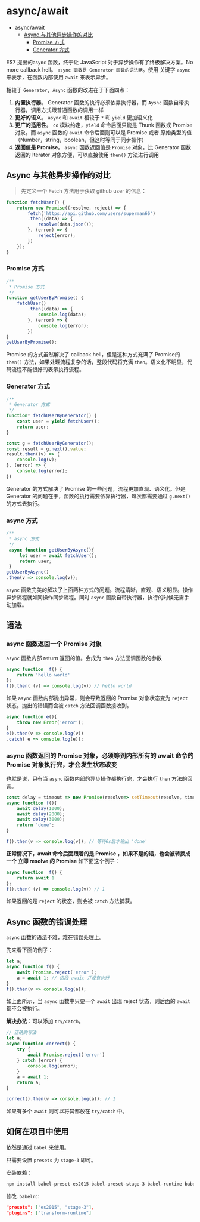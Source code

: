 # async/await

<!-- TOC -->

- [async/await](#asyncawait)
    - [Async 与其他异步操作的对比](#async-与其他异步操作的对比)
        - [Promise 方式](#promise-方式)
        - [Generator 方式](#generator-方式)

<!-- /TOC -->

ES7 提出的`async` 函数，终于让 JavaScript 对于异步操作有了终极解决方案。No more callback hell。
`async 函数是 Generator 函数的语法糖`。使用 关键字 `async` 来表示，在函数内部使用 `await` 来表示异步。

相较于 `Generator`，`Async` 函数的改进在于下面四点：

1. <b>内置执行器</b>。 Generator 函数的执行必须依靠执行器，而 `Aysnc` 函数自带执行器，调用方式跟普通函数的调用一样
2. <b>更好的语义</b>。 `async` 和 `await` 相较于 `*` 和 `yield` 更加语义化
3. <b>更广的适用性</b>。 `co` 模块约定，`yield` 命令后面只能是 Thunk 函数或 Promise对象。而 `async` 函数的 `await` 命令后面则可以是 Promise 或者 原始类型的值（Number，string，boolean，但这时等同于同步操作）
4. <b>返回值是 Promise</b>。 `async` 函数返回值是 `Promise` 对象，比 Generator 函数返回的 Iterator 对象方便，可以直接使用 `then()` 方法进行调用

## Async 与其他异步操作的对比

> 先定义一个 Fetch 方法用于获取 github user 的信息：
```js
function fetchUser() { 
    return new Promise((resolve, reject) => {
        fetch('https://api.github.com/users/superman66')
        .then((data) => {
            resolve(data.json());
        }, (error) => {
            reject(error);
        })
    });
}
```

### Promise 方式
```js
/**
 * Promise 方式
 */
function getUserByPromise() {
    fetchUser()
        .then((data) => {
            console.log(data);
        }, (error) => {
            console.log(error);
        })
}
getUserByPromise();
```
Promise 的方式虽然解决了 callback hell，但是这种方式充满了 Promise的 `then()` 方法，如果处理流程复杂的话，整段代码将充满 `then`。语义化不明显，代码流程不能很好的表示执行流程。


### Generator 方式
```js
/**
 * Generator 方式
 */
function* fetchUserByGenerator() {
    const user = yield fetchUser();
    return user;
}

const g = fetchUserByGenerator();
const result = g.next().value;
result.then((v) => {
    console.log(v);
}, (error) => {
    console.log(error);
})
```
Generator 的方式解决了 Promise 的一些问题，流程更加直观、语义化。但是 Generator 的问题在于，函数的执行需要依靠执行器，每次都需要通过 `g.next()` 的方式去执行。


### async 方式
```js
/**
 * async 方式
 */
 async function getUserByAsync(){
     let user = await fetchUser();
     return user;
 }
getUserByAsync()
.then(v => console.log(v));
```
`async` 函数完美的解决了上面两种方式的问题。流程清晰，直观、语义明显。操作异步流程就如同操作同步流程。同时 `async` 函数自带执行器，执行的时候无需手动加载。


## 语法

### async 函数返回一个 Promise 对象
`async` 函数内部 return 返回的值。会成为 `then` 方法回调函数的参数
```js
async function  f() {
    return 'hello world'
};
f().then( (v) => console.log(v)) // hello world
```
如果 `async` 函数内部抛出异常，则会导致返回的 Promise 对象状态变为 `reject` 状态。抛出的错误而会被 `catch` 方法回调函数接收到。
```js
async function e(){
    throw new Error('error');
}
e().then(v => console.log(v))
.catch( e => console.log(e));
```

### async 函数返回的 Promise 对象，必须等到内部所有的 await 命令的 Promise 对象执行完，才会发生状态改变
也就是说，只有当 `async` 函数内部的异步操作都执行完，才会执行 `then` 方法的回调。
```js
const delay = timeout => new Promise(resolve=> setTimeout(resolve, timeout));
async function f(){
    await delay(1000);
    await delay(2000);
    await delay(3000);
    return 'done';
}

f().then(v => console.log(v)); // 等待6s后才输出 'done'
```
<b>正常情况下，await 命令后面跟着的是 Promise ，如果不是的话，也会被转换成一个 立即 resolve 的 Promise</b>
如下面这个例子：
```js
async function  f() {
    return await 1
};
f().then( (v) => console.log(v)) // 1
```
如果返回的是 `reject` 的状态，则会被 `catch` 方法捕获。


## Async 函数的错误处理
`async` 函数的语法不难，难在错误处理上。

先来看下面的例子：
```js
let a;
async function f() {
    await Promise.reject('error');
    a = await 1; // 这段 await 并没有执行
}
f().then(v => console.log(a));
```
如上面所示，当 `async` 函数中只要一个 `await` 出现 reject 状态，则后面的 `await` 都不会被执行。

<b>解决办法：</b>可以添加 `try/catch`。
```js
// 正确的写法
let a;
async function correct() {
    try {
        await Promise.reject('error')
    } catch (error) {
        console.log(error);
    }
    a = await 1;
    return a;
}

correct().then(v => console.log(a)); // 1
```
如果有多个 `await` 则可以将其都放在 `try/catch` 中。


## 如何在项目中使用
依然是通过 `babel` 来使用。

只需要设置 `presets` 为 `stage-3` 即可。

安装依赖：
```bash
npm install babel-preset-es2015 babel-preset-stage-3 babel-runtime babel-plugin-transform-runtime
```
修改`.babelrc`:
```json
"presets": ["es2015", "stage-3"],
"plugins": ["transform-runtime"]
```